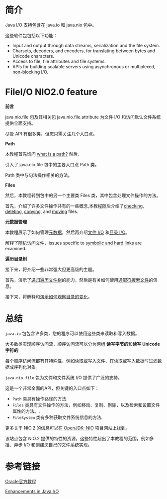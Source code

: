 # 简介

Java I/O 支持包含在 java.io 和 java.nio 包中。

这些软件包包括以下功能：

* Input and output through data streams, serialization and the file system.
* Charsets, decoders, and encoders, for translating between bytes and Unicode characters.
* Access to file, file attributes and file systems.
* APIs for building scalable servers using asynchronous or multiplexed, non-blocking I/O.







# FileI/O NIO2.0 feature

**前言**

java.nio.file 包及其相关包 java.nio.file.attribute 为文件 I/O 和访问默认文件系统提供全面支持。

尽管 API 有很多类，但您只需关注几个入口点。

**Path**

本教程首先询问  [what is a path?](https://docs.oracle.com/javase/tutorial/essential/io/path.html)  然后，

引入了 java.nio.file 包中的主要入口点 Path 类。

Path 类中与句法操作相关的方法。

**Files**

然后，本教程转到包中的另一个主要类 Files 类，其中包含处理文件操作的方法。

首先，介绍了许多文件操作共有的一些概念,本教程随后介绍了[checking](https://docs.oracle.com/javase/tutorial/essential/io/check.html), [deleting](https://docs.oracle.com/javase/tutorial/essential/io/delete.html), [copying](https://docs.oracle.com/javase/tutorial/essential/io/copy.html), and [moving](https://docs.oracle.com/javase/tutorial/essential/io/move.html) files.

**元数据管理**

本教程展示了如何管理[元数据](https://docs.oracle.com/javase/tutorial/essential/io/fileAttr.html)，然后再介绍[文件 I/O](https://docs.oracle.com/javase/tutorial/essential/io/file.html) 和[目录 I/O](https://docs.oracle.com/javase/tutorial/essential/io/dirs.html)。

解释了[随机访问文件](https://docs.oracle.com/javase/tutorial/essential/io/rafs.html)，issues specific to [symbolic and hard links](https://docs.oracle.com/javase/tutorial/essential/io/links.html) are examined.

**遍历目录树**

接下来，将介绍一些非常强大但更高级的主题。

首先，演示了[递归遍历文件树](https://docs.oracle.com/javase/tutorial/essential/io/walk.html)的能力，然后是有关如何使用[通配符搜索文件](https://docs.oracle.com/javase/tutorial/essential/io/find.html)的信息。

接下来，将解释和[演示如何观察目录的变化](https://docs.oracle.com/javase/tutorial/essential/io/notification.html)。





# 总结

`java.io` 包包含许多类，您的程序可以使用这些类来读取和写入数据。

大多数类实现顺序访问流，顺序访问流可以分为两组 **读写字节的**和**读写 Unicode 字符的**

每个顺序访问流都有其特殊性，例如读取或写入文件、在读取或写入数据时过滤数据或序列化对象。



`java.nio.file` 包为文件和文件系统 I/O 提供了广泛的支持。

这是一个非常全面的API，但关键的入口点如下：

- `Path` 类具有操作路径的方法.
- `Files` 类具有文件操作的方法，例如移动、复制、删除，以及检索和设置文件属性的方法。.
- `FileSystem` 类有多种获取文件系统信息的方法.

更多关于 NIO.2 的信息可以在 [OpenJDK: NIO](http://openjdk.java.net/projects/nio/) 项目网站上找到。

该站点包含 NIO.2 提供的特性的资源，这些特性超出了本教程的范围，例如多播、异步 I/O 和创建您自己的文件系统实现。



# 参考链接

[Oracle官方教程](https://docs.oracle.com/javase/8/docs/technotes/guides/io/index.html)

[Enhancements in Java I/O](https://docs.oracle.com/javase/8/docs/technotes/guides/io/enhancements.html#pre)

